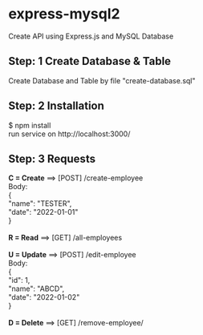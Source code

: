 # express-mysql2
Create API using Express.js and MySQL Database

## Step: 1 Create Database & Table
Create Database and Table by file "create-database.sql"

## Step: 2 Installation
$ npm install
<br>run service on http://localhost:3000/

## Step: 3 Requests
**C = Create** ==> [POST] /create-employee<br>
Body:<br>
{<br>
  "name": "TESTER",<br>
  "date": "2022-01-01"<br>
}<br>
<br>
**R = Read** ==> [GET] /all-employees<br>
<br>
**U = Update** ==> [POST] /edit-employee<br>
Body:<br>
{<br>
  "id": 1,<br>
  "name": "ABCD",<br>
  "date": "2022-01-02"<br>
}<br>
<br>
**D = Delete** ==> [GET] /remove-employee/<id>

